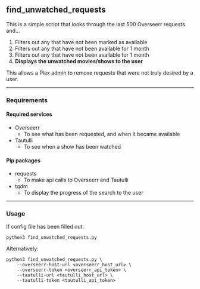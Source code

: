 ## find_unwatched_requests

This is a simple script that looks through the last 500 Overseerr requests and...

1. Filters out any that have not been marked as available
2. Filters out any that have not been available for 1 month
3. Filters out any that have not been available for 1 month
4. <b>Displays the unwatched movies/shows to the user</b>

This allows a Plex admin to remove requests that were not truly desired by a user.

---

### Requirements

#### Required services
* Overseerr
  * To see what has been requested, and when it became available
* Tautulli
  * To see when a show has been watched

#### Pip packages

* requests
  * To make api calls to Overseerr and Tautulli
* tqdm
  * To display the progress of the search to the user

---

### Usage

If config file has been filled out:

`python3 find_unwatched_requests.py`

Alternatively:
```
python3 find_unwatched_requests.py \
    --overseerr-host-url <overseerr_host_url> \
    --overseerr-token <overseerr_api_token> \
    --tautulli-url <tautulli_host_url> \
    --tautulli-token <tautulli_api_token>
```